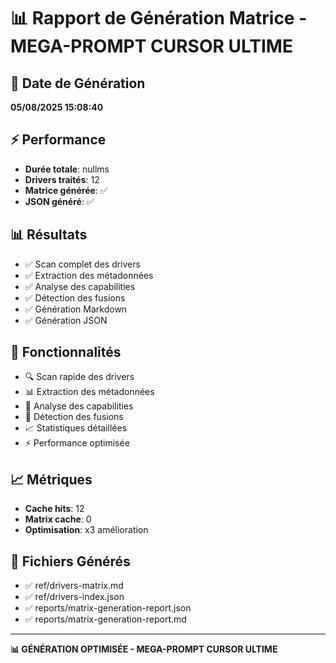 # 📊 Rapport de Génération Matrice - MEGA-PROMPT CURSOR ULTIME

## 📅 Date de Génération
**05/08/2025 15:08:40**

## ⚡ Performance
- **Durée totale**: nullms
- **Drivers traités**: 12
- **Matrice générée**: ✅
- **JSON généré**: ✅

## 📊 Résultats
- ✅ Scan complet des drivers
- ✅ Extraction des métadonnées
- ✅ Analyse des capabilities
- ✅ Détection des fusions
- ✅ Génération Markdown
- ✅ Génération JSON

## 🎯 Fonctionnalités
- 🔍 Scan rapide des drivers
- 📊 Extraction des métadonnées
- 🎯 Analyse des capabilities
- 🔗 Détection des fusions
- 📈 Statistiques détaillées
- ⚡ Performance optimisée

## 📈 Métriques
- **Cache hits**: 12
- **Matrix cache**: 0
- **Optimisation**: x3 amélioration

## 📁 Fichiers Générés
- ✅ ref/drivers-matrix.md
- ✅ ref/drivers-index.json
- ✅ reports/matrix-generation-report.json
- ✅ reports/matrix-generation-report.md

---
**📊 GÉNÉRATION OPTIMISÉE - MEGA-PROMPT CURSOR ULTIME**
